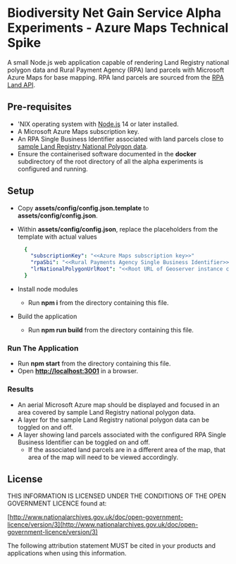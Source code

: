 # Biodiversity Net Gain Service Alpha Experiments - Azure Maps Technical Spike

A small Node.js web application capable of rendering Land Registry national polygon data and Rural Payment Agency (RPA) land parcels with Microsoft Azure Maps for base mapping. RPA land parcels are sourced from the [RPA Land API](https://environment.data.gov.uk/rpa/api).

## Pre-requisites

* 'NIX operating system with [Node.js](https://nodejs.org/) 14 or later installed.
* A Microsoft Azure Maps subscription key.
* An RPA Single Business Identifier associated with land parcels close to [sample Land Registry National Polygon data](https://use-land-property-data.service.gov.uk/datasets/nps).
* Ensure the containerised software documented in the **docker** subdirectory of the root directory of all the alpha experiments is configured and running.

## Setup

* Copy **assets/config/config.json.template** to **assets/config/config.json**.
* Within **assets/config/config.json**, replace the placeholders from the template with actual values

  ```yaml
    {
      "subscriptionKey": "<<Azure Maps subscription key>>"
      "rpaSbi": "<<Rural Payments Agency Single Business Identifier>>",
      "lrNationalPolygonUrlRoot": "<<Root URL of Geoserver instance containing sample Land Registry national polygon data - for example, http://localhost:8080>>"
    }

* Install node modules
  * Run **npm i** from the directory containing this file.
* Build the application
  * Run **npm run build** from the directory containing this file.

### Run The Application

* Run **npm start** from the directory containing this file.
* Open **<http://localhost:3001>** in a browser.

### Results

* An aerial Microsoft Azure map should be displayed and focused in an area covered by sample Land Registry national polygon data.
* A layer for the sample Land Registry national polygon data can be toggled on and off.
* A layer showing land parcels associated with the configured RPA Single Business Identifier can be toggled on and off.
  * If the associated land parcels are in a different area of the map, that area of the map will need to be viewed accordingly.

## License

THIS INFORMATION IS LICENSED UNDER THE CONDITIONS OF THE OPEN GOVERNMENT LICENCE found at:

[http://www.nationalarchives.gov.uk/doc/open-government-licence/version/3](http://www.nationalarchives.gov.uk/doc/open-government-licence/version/3)

The following attribution statement MUST be cited in your products and applications when using this information.
